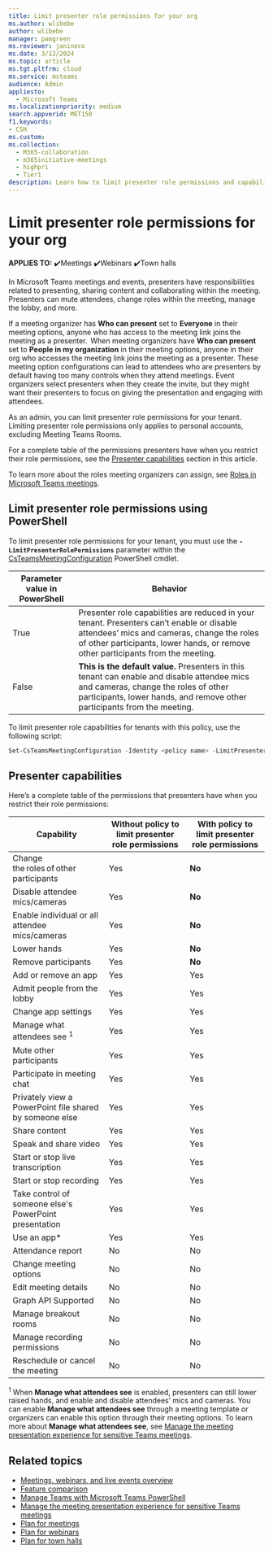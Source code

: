 ```yaml
---
title: Limit presenter role permissions for your org 
ms.author: wlibebe
author: wlibebe
manager: pamgreen
ms.reviewer: janineco
ms.date: 3/12/2024
ms.topic: article
ms.tgt.pltfrm: cloud
ms.service: msteams
audience: Admin
appliesto: 
  - Microsoft Teams
ms.localizationpriority: medium
search.appverid: MET150
f1.keywords:
- CSH
ms.custom: 
ms.collection: 
  - M365-collaboration
  - m365initiative-meetings
  - highpri
  - Tier1
description: Learn how to limit presenter role permissions and capabilities in your org for IT Admins in Microsoft Teams. 
---
```


# Limit presenter role permissions for your org

**APPLIES TO:** ✔️Meetings ✔️Webinars ✔️Town halls

In Microsoft Teams meetings and events, presenters have responsibilities related to presenting, sharing content and  collaborating within the meeting. Presenters can mute attendees, change roles within the meeting, manage the lobby, and more.

If a meeting organizer has **Who can present** set to **Everyone** in their meeting options, anyone who has access to the meeting link joins the meeting as a presenter.  When meeting organizers have **Who can present** set to **People in my organization** in their meeting options, anyone in their org who accesses the meeting link joins the meeting as a presenter. These meeting option configurations can lead to attendees who are presenters by default having too many controls when they attend meetings. Event organizers select presenters when they create the invite, but they might want their presenters to focus on giving the presentation and engaging with attendees.

As an admin, you can limit presenter role permissions for your tenant. Limiting presenter role permissions only applies to personal accounts, excluding Meeting Teams Rooms.

For a complete table of the permissions presenters have when you restrict their role permissions, see the [Presenter capabilities](#presenter-capabilities) section in this article.

To learn more about the roles meeting organizers can assign, see [Roles in Microsoft Teams meetings](https://support.microsoft.com/office/roles-in-microsoft-teams-meetings-c16fa7d0-1666-4dde-8686-0a0bfe16e019).

## Limit presenter role permissions using PowerShell

To limit presenter role permissions for your tenant, you must use the **`-LimitPresenterRolePermissions`** parameter within the [CsTeamsMeetingConfiguration](/powershell/module/skype/set-csteamsmeetingconfiguration) PowerShell cmdlet.

|Parameter value in PowerShell| Behavior|
|---------|---------------|
|True| Presenter role capabilities are reduced in your tenant. Presenters can’t enable or disable attendees’ mics and cameras, change the roles of other participants, lower hands, or remove other participants from the meeting.|
|False| **This is the default value.** Presenters in this tenant can enable and disable attendee mics and cameras, change the roles of other participants, lower hands, and remove other participants from the meeting. |

To limit presenter role capabilities for tenants with this policy, use the following script:

```powershell
Set-CsTeamsMeetingConfiguration -Identity <policy name> -LimitPresenterRolePermissions  $true
```

## Presenter capabilities

Here’s a complete table of the permissions that presenters have when you restrict their role permissions:

| Capability |Without policy to limit presenter role permissions| With policy to limit presenter role permissions|
|---------|---------------|---------------|
|Change the roles of other participants   | Yes| **No**|
|Disable attendee mics/cameras  | Yes| **No**|
|Enable individual or all attendee mics/cameras   | Yes| **No**|
|Lower hands | Yes| **No**|
|Remove participants| Yes| **No**|
|Add or remove an app  | Yes| Yes|
|Admit people from the lobby  | Yes| Yes|
|Change app settings  | Yes| Yes|
|Manage what attendees see <sup>1</sup>| Yes| Yes|
|Mute other participants  | Yes| Yes|
|Participate in meeting chat  | Yes| Yes|
|Privately view a PowerPoint file shared by someone else  | Yes| Yes|
|Share content  | Yes| Yes|
|Speak and share video  | Yes| Yes|
|Start or stop live transcription  | Yes| Yes|
|Start or stop recording  | Yes| Yes|
|Take control of someone else's PowerPoint presentation  | Yes| Yes|
|Use an app*| Yes| Yes|
|Attendance report  | No| No|
|Change meeting options  | No| No|
|Edit meeting details | No| No|
|Graph API Supported | No| No|
|Manage breakout rooms  | No| No|
|Manage recording permissions  | No| No|
|Reschedule or cancel the meeting | No| No|

<sup>1</sup> When **Manage what attendees see** is enabled, presenters can still lower raised hands, and enable and disable attendees’ mics and cameras. You can enable **Manage what attendees see** through a meeting template or organizers can enable this option through their meeting options. To learn more about **Manage what attendees see**, see [Manage the meeting presentation experience for sensitive Teams meetings](manage-meeting-presentation-experience.md#manage-which-content-and-video-is-shared-with-attendees).

## Related topics

- [Meetings, webinars, and live events overview](quick-start-meetings-live-events.md)
- [Feature comparison](meeting-webinar-town-hall-feature-comparison.md)
- [Manage Teams with Microsoft Teams PowerShell](/microsoftteams/teams-powershell-managing-teams)
- [Manage the meeting presentation experience for sensitive Teams meetings](manage-meeting-presentation-experience.md#manage-which-content-and-video-is-shared-with-attendees)
- [Plan for meetings](plan-meetings.md)
- [Plan for webinars](plan-webinars.md)
- [Plan for town halls](plan-town-halls.md)
